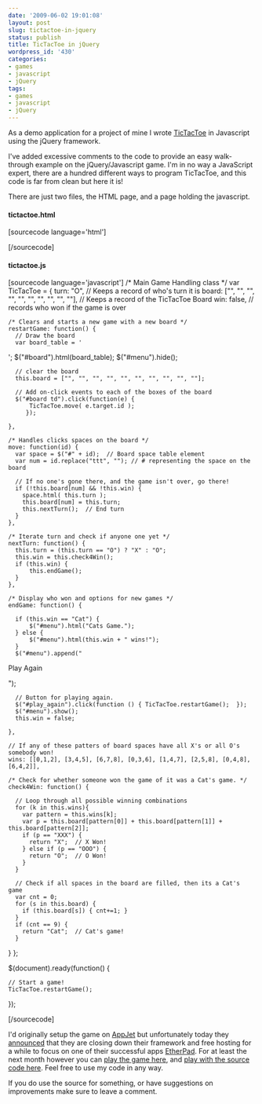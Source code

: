 ```yaml
---
date: '2009-06-02 19:01:08'
layout: post
slug: tictactoe-in-jquery
status: publish
title: TicTacToe in jQuery
wordpress_id: '430'
categories:
- games
- javascript
- jQuery
tags:
- games
- javascript
- jQuery
---
```


As a demo application for a project of mine I wrote [TicTacToe](tictac.appjet.net) in Javascript using the jQuery framework. 

I've added excessive comments to the code to provide an easy walk-through example on the jQuery/Javascript game.  I'm in no way a JavaScript expert, there are a hundred different ways to program TicTacToe, and this code is far from clean but here it is!

There are just two files, the HTML page, and a page holding the javascript.  



#### tictactoe.html


[sourcecode language='html']

























[/sourcecode]



#### tictactoe.js


[sourcecode language='javascript']
/* Main Game Handling class */
var TicTacToe = {
    turn: "O",  // Keeps a record of who's turn it is
    board: ["", "", "", "", "", "", "", "", "", ""],  // Keeps a record of the TicTacToe Board
    win: false, // records who won if the game is over
    
    /* Clears and starts a new game with a new board */
    restartGame: function() {
      // Draw the board
      var board_table = '

';
      $("#board").html(board_table);
      $("#menu").hide();
      
      // clear the board
      this.board = ["", "", "", "", "", "", "", "", "", ""];
      
      // Add on-click events to each of the boxes of the board
      $("#board td").click(function(e) {
          TicTacToe.move( e.target.id );
         });

    },

    /* Handles clicks spaces on the board */
    move: function(id) {
      var space = $("#" + id);  // Board space table element
      var num = id.replace("ttt", ""); // # representing the space on the board
    
      // If no one's gone there, and the game isn't over, go there!
      if (!this.board[num] && !this.win) {
        space.html( this.turn );
        this.board[num] = this.turn;
        this.nextTurn();  // End turn
      } 
    },

    /* Iterate turn and check if anyone one yet */
    nextTurn: function() {
      this.turn = (this.turn == "O") ? "X" : "O";
      this.win = this.check4Win();
      if (this.win) {
          this.endGame();
      }
    },

    /* Display who won and options for new games */
    endGame: function() {
    
      if (this.win == "Cat") {
          $("#menu").html("Cats Game.");
      } else {
          $("#menu").html(this.win + " wins!");
      }
      $("#menu").append("

Play Again

");
      
      // Button for playing again.
      $("#play_again").click(function () { TicTacToe.restartGame();  });
      $("#menu").show();
      this.win = false;
    
    },

    // If any of these patters of board spaces have all X's or all O's somebody won!
    wins: [[0,1,2], [3,4,5], [6,7,8], [0,3,6], [1,4,7], [2,5,8], [0,4,8], [6,4,2]],
    
    /* Check for whether someone won the game of it was a Cat's game. */
    check4Win: function() {
        
      // Loop through all possible winning combinations 
      for (k in this.wins){
        var pattern = this.wins[k];
        var p = this.board[pattern[0]] + this.board[pattern[1]] + this.board[pattern[2]];
        if (p == "XXX") {
          return "X";  // X Won!
        } else if (p == "OOO") {
          return "O";  // O Won!
        }
      }
      
      // Check if all spaces in the board are filled, then its a Cat's game
      var cnt = 0;
      for (s in this.board) {
        if (this.board[s]) { cnt+=1; }
      }
      if (cnt == 9) { 
        return "Cat";  // Cat's game!
      }
  }
};

$(document).ready(function() {
    
    // Start a game!
    TicTacToe.restartGame();
});

[/sourcecode]

I'd originally setup the game on [AppJet](http://appjet.com) but unfortunately today they [announced](http://appjet.com/hosting) that they are closing down their framework and free hosting for a while to focus on one of their successful apps [EtherPad](http://etherpad.com).  For at least the next month however you can [play the game here](http://tictac.appjet.net/), and [play with the source code here](http://appjet.com/app/188579215/source).  Feel free to use my code in any way.

If you do use the source for something, or have suggestions on improvements make sure to leave a comment.
